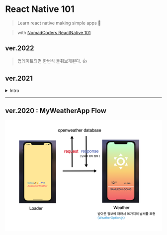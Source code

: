 # React Native 101

> Learn react native making simple apps 🥳

> with [NomadCoders ReactNative 101](https://nomadcoders.co/react-native-for-beginners)

## ver.2022

> 업데이트되면 한번식 들춰보게된다. 👍

## ver.2021

<details>
  <summary>Intro</summary>

- 처음 위 강의를 통해서 리액트 네이티브를 시작하였다. 회사에서 리액트 네이티브를 사용해야했기 때문에 스스로 (선!)학습을 위해서 선택한 강의였다. 그렇게 1년이 지난 지금, 해당강의가 업데이트 되었다는 소식을 들었다. 업데이트된 부분이 무엇이 있는지 궁금해서 다시 한번 들춰본다.

- 해당 강의는 Expo를 사용한다. 하지만 실제 리액트 네이티브 앱을 만들때는 대부분 `React-Native-CLI`를 통해서 만든다. 나 역시 실무에서는 후자를 사용하였다.

</details>

---

## ver.2020 : MyWeatherApp Flow

![app-flow](screenshots/weather_app.png)

